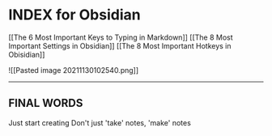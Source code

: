 # INDEX for Obsidian
[[The 6 Most Important Keys to Typing in Markdown]]
[[The 8 Most Important Settings in Obsidian]]
[[The 8 Most Important Hotkeys in Obisidian]]

![[Pasted image 20211130102540.png]]

---

## FINAL WORDS
Just start creating
Don't just 'take' notes, 'make' notes